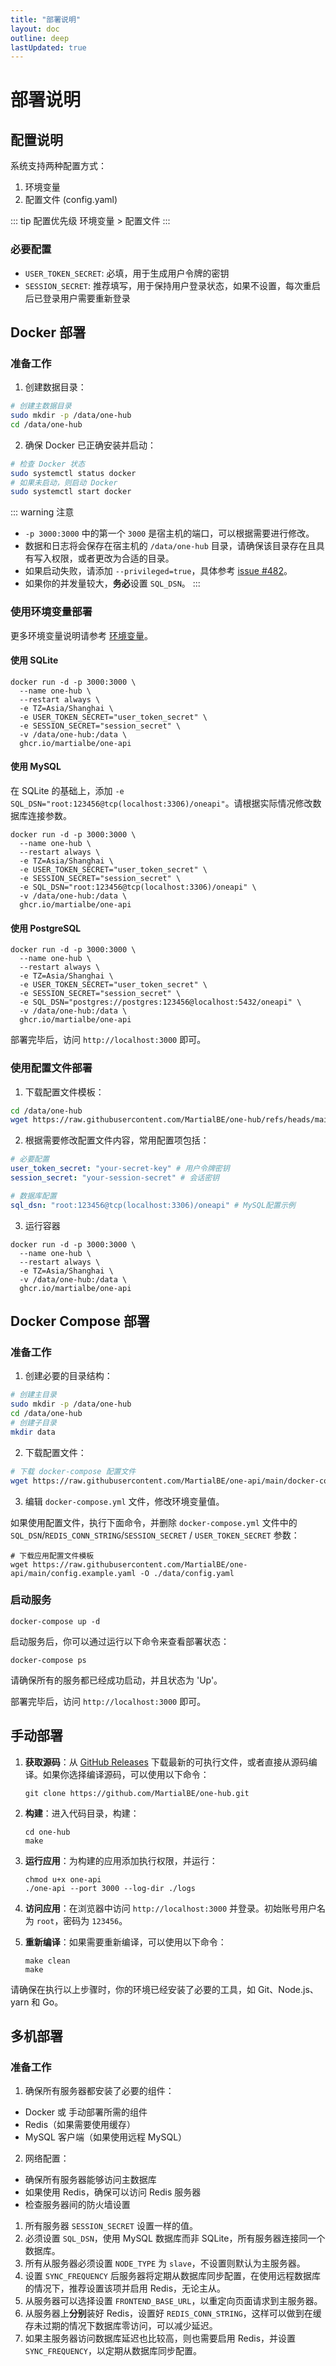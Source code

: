 ```yaml
---
title: "部署说明"
layout: doc
outline: deep
lastUpdated: true
---
```


# 部署说明

## 配置说明

系统支持两种配置方式：

1. 环境变量
2. 配置文件 (config.yaml)

::: tip 配置优先级
环境变量 > 配置文件
:::

### 必要配置

- `USER_TOKEN_SECRET`: 必填，用于生成用户令牌的密钥
- `SESSION_SECRET`: 推荐填写，用于保持用户登录状态，如果不设置，每次重启后已登录用户需要重新登录

## Docker 部署

### 准备工作

1. 创建数据目录：

```bash
# 创建主数据目录
sudo mkdir -p /data/one-hub
cd /data/one-hub
```

2. 确保 Docker 已正确安装并启动：

```bash
# 检查 Docker 状态
sudo systemctl status docker
# 如果未启动，则启动 Docker
sudo systemctl start docker
```

::: warning 注意

- `-p 3000:3000` 中的第一个 `3000` 是宿主机的端口，可以根据需要进行修改。
- 数据和日志将会保存在宿主机的 `/data/one-hub` 目录，请确保该目录存在且具有写入权限，或者更改为合适的目录。
- 如果启动失败，请添加 `--privileged=true`，具体参考 [issue #482](https://github.com/songquanpeng/one-api/issues/482)。
- 如果你的并发量较大，**务必**设置 `SQL_DSN`。
  :::

### 使用环境变量部署

更多环境变量说明请参考 [环境变量](./env.md)。

#### 使用 SQLite

```shell
docker run -d -p 3000:3000 \
  --name one-hub \
  --restart always \
  -e TZ=Asia/Shanghai \
  -e USER_TOKEN_SECRET="user_token_secret" \
  -e SESSION_SECRET="session_secret" \
  -v /data/one-hub:/data \
  ghcr.io/martialbe/one-api
```

#### 使用 MySQL

在 SQLite 的基础上，添加 `-e SQL_DSN="root:123456@tcp(localhost:3306)/oneapi"`。请根据实际情况修改数据库连接参数。

```shell
docker run -d -p 3000:3000 \
  --name one-hub \
  --restart always \
  -e TZ=Asia/Shanghai \
  -e USER_TOKEN_SECRET="user_token_secret" \
  -e SESSION_SECRET="session_secret" \
  -e SQL_DSN="root:123456@tcp(localhost:3306)/oneapi" \
  -v /data/one-hub:/data \
  ghcr.io/martialbe/one-api

```

#### 使用 PostgreSQL

```shell
docker run -d -p 3000:3000 \
  --name one-hub \
  --restart always \
  -e TZ=Asia/Shanghai \
  -e USER_TOKEN_SECRET="user_token_secret" \
  -e SESSION_SECRET="session_secret" \
  -e SQL_DSN="postgres://postgres:123456@localhost:5432/oneapi" \
  -v /data/one-hub:/data \
  ghcr.io/martialbe/one-api
```

部署完毕后，访问 `http://localhost:3000` 即可。

### 使用配置文件部署

1. 下载配置文件模板：

```bash
cd /data/one-hub
wget https://raw.githubusercontent.com/MartialBE/one-hub/refs/heads/main/config.example.yaml -O config.yaml
```

2. 根据需要修改配置文件内容，常用配置项包括：

```yaml
# 必要配置
user_token_secret: "your-secret-key" # 用户令牌密钥
session_secret: "your-session-secret" # 会话密钥

# 数据库配置
sql_dsn: "root:123456@tcp(localhost:3306)/oneapi" # MySQL配置示例
```

3. 运行容器

```shell
docker run -d -p 3000:3000 \
  --name one-hub \
  --restart always \
  -e TZ=Asia/Shanghai \
  -v /data/one-hub:/data \
  ghcr.io/martialbe/one-api
```

## Docker Compose 部署

### 准备工作

1. 创建必要的目录结构：

```bash
# 创建主目录
sudo mkdir -p /data/one-hub
cd /data/one-hub
# 创建子目录
mkdir data
```

2. 下载配置文件：

```bash
# 下载 docker-compose 配置文件
wget https://raw.githubusercontent.com/MartialBE/one-api/main/docker-compose.yml


```

3. 编辑 `docker-compose.yml` 文件，修改环境变量值。

如果使用配置文件，执行下面命令，并删除 `docker-compose.yml` 文件中的 `SQL_DSN`/`REDIS_CONN_STRING`/`SESSION_SECRET` / `USER_TOKEN_SECRET` 参数：

```shell
# 下载应用配置文件模板
wget https://raw.githubusercontent.com/MartialBE/one-api/main/config.example.yaml -O ./data/config.yaml
```

### 启动服务

```shell
docker-compose up -d
```

启动服务后，你可以通过运行以下命令来查看部署状态：

```shell
docker-compose ps
```

请确保所有的服务都已经成功启动，并且状态为 'Up'。

部署完毕后，访问 `http://localhost:3000` 即可。

## 手动部署

1. **获取源码**：从 [GitHub Releases](https://github.com/MartialBE/one-hub/releases/latest) 下载最新的可执行文件，或者直接从源码编译。如果你选择编译源码，可以使用以下命令：

   ```shell
   git clone https://github.com/MartialBE/one-hub.git
   ```

2. **构建**：进入代码目录，构建：

   ```shell
   cd one-hub
   make
   ```

3. **运行应用**：为构建的应用添加执行权限，并运行：

   ```shell
   chmod u+x one-api
   ./one-api --port 3000 --log-dir ./logs
   ```

4. **访问应用**：在浏览器中访问 `http://localhost:3000` 并登录。初始账号用户名为 `root`，密码为 `123456`。

5. **重新编译**：如果需要重新编译，可以使用以下命令：

   ```shell
   make clean
   make
   ```

请确保在执行以上步骤时，你的环境已经安装了必要的工具，如 Git、Node.js、yarn 和 Go。

## 多机部署

### 准备工作

1. 确保所有服务器都安装了必要的组件：

- Docker 或 手动部署所需的组件
- Redis（如果需要使用缓存）
- MySQL 客户端（如果使用远程 MySQL）

2. 网络配置：

- 确保所有服务器能够访问主数据库
- 如果使用 Redis，确保可以访问 Redis 服务器
- 检查服务器间的防火墙设置

1. 所有服务器 `SESSION_SECRET` 设置一样的值。
2. 必须设置 `SQL_DSN`，使用 MySQL 数据库而非 SQLite，所有服务器连接同一个数据库。
3. 所有从服务器必须设置 `NODE_TYPE` 为 `slave`，不设置则默认为主服务器。
4. 设置 `SYNC_FREQUENCY` 后服务器将定期从数据库同步配置，在使用远程数据库的情况下，推荐设置该项并启用 Redis，无论主从。
5. 从服务器可以选择设置 `FRONTEND_BASE_URL`，以重定向页面请求到主服务器。
6. 从服务器上**分别**装好 Redis，设置好 `REDIS_CONN_STRING`，这样可以做到在缓存未过期的情况下数据库零访问，可以减少延迟。
7. 如果主服务器访问数据库延迟也比较高，则也需要启用 Redis，并设置 `SYNC_FREQUENCY`，以定期从数据库同步配置。
